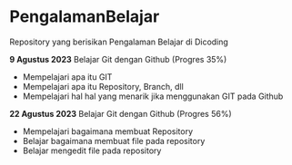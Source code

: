 # PengalamanBelajar
Repository yang berisikan Pengalaman Belajar di Dicoding

**9 Agustus 2023**
Belajar Git dengan Github (Progres 35%)
* Mempelajari apa itu GIT
* Mempelajari apa itu Repository, Branch, dll
* Mempelajari hal hal yang menarik jika menggunakan GIT pada Github

**22 Agustus 2023**
Belajar Git dengan Github (Progres 56%)
* Mempelajari bagaimana membuat Repository
* Belajar bagaimana membuat file pada repository
* Belajar mengedit file pada repository
